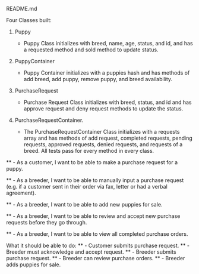 README.md

Four Classes built: 

1) Puppy
	- Puppy Class initializes with breed, name, age, status, and id, and has a requested method and sold method to update status.

2) PuppyContainer
	- Puppy Container initializes with a puppies hash and has methods of add breed, add puppy, remove puppy, and breed availability. 

3) PurchaseRequest
	- Purchase Request Class initializes with breed, status, and id and has approve request and deny request methods to update the status. 
	
4) PurchaseRequestContainer.  
	- The PurchaseRequestContainer Class initializes with a requests array and has methods of add request, completed requests, pending requests, approved requests, denied requests, and requests of a breed. All tests pass for every method in every class.

** - As a customer, I want to be able to make a purchase request for a puppy.

** - As a breeder, I want to be able to manually input a purchase request (e.g. if a customer sent in their order via fax, letter or had a verbal agreement).

** - As a breeder, I want to be able to add new puppies for sale.

** - As a breeder, I want to be able to review and accept new purchase requests before they go through.

** - As a breeder, I want to be able to view all completed purchase orders.

What it should be able to do:
** - Customer submits purchase request. 
** - Breeder must acknowledge and accept request.
** - Breeder submits purchase request.
** - Breeder can review purchase orders.
** - Breeder adds puppies for sale.
